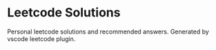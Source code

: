 # Leetcode Solutions

Personal leetcode solutions and recommended answers. Generated by vscode leetcode plugin.

